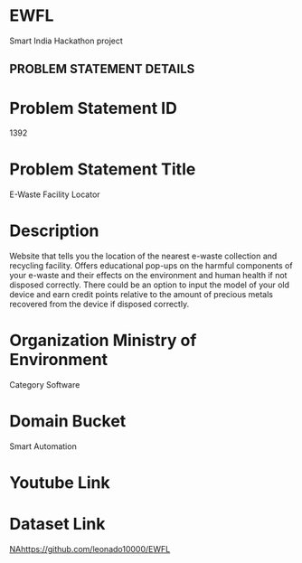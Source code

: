 # EWFL
Smart India Hackathon project

## PROBLEM STATEMENT DETAILS
# Problem Statement ID	
1392
# Problem Statement Title	
E-Waste Facility Locator
# Description	
Website that tells you the location of the nearest e-waste collection and recycling facility. Offers educational pop-ups on the harmful components of your e-waste and their effects on the environment and human health if not disposed correctly. There could be an option to input the model of your old device and earn credit points relative to the amount of precious metals recovered from the device if disposed correctly.
# Organization	Ministry of Environment
Category	Software
# Domain Bucket	
Smart Automation
# Youtube Link	
# Dataset Link
[NA](https://github.com/leonado10000/EWFL)https://github.com/leonado10000/EWFL
